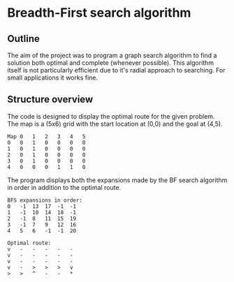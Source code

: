 # Breadth-First search algorithm

## Outline
The aim of the project was to program a graph search algorithm to find a solution both optimal and complete (whenever possible).
This algorithm itself is not particularly efficient due to it's radial approach to searching. For small applications it works fine.

## Structure overview

The code is designed to display the optimal route for the given problem.
The map is a (5x6) grid with the start location at (0,0) and the goal at (4,5).
```
Map 0 	1 	2 	3 	4 	5
0 	0 	1 	0 	0 	0 	0
1 	0 	1 	0 	0 	0 	0
2 	0 	1 	0 	0 	0 	0
3 	0 	1 	0 	0 	0 	0
4 	0 	0 	0 	1 	1 	0

```
The program displays both the expansions made by the BF search algorithm in order in addition to the optimal route.

```
BFS expansions in order:
0   -1  13  17  -1  -1
1   -1  10  14  18  -1
2   -1  8   11  15  19
3   -1  7   9   12  16
4   5   6   -1  -1  20
```

```
Optimal route:
v   -   -   -   -   -
v   -   -   -   -   -
v   -   -   -   -   -
v   -   >   >   >   v
>   >   ^   -   -   *
```
